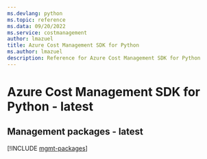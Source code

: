 ```yaml
---
ms.devlang: python
ms.topic: reference
ms.data: 09/20/2022
ms.service: costmanagement
author: lmazuel
title: Azure Cost Management SDK for Python
ms.author: lmazuel
description: Reference for Azure Cost Management SDK for Python
---
```

# Azure Cost Management SDK for Python - latest

## Management packages - latest
[!INCLUDE [mgmt-packages](cost-management-mgmt-index.md)]